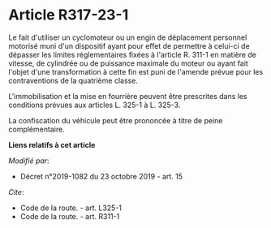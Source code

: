 # Article R317-23-1

Le fait d'utiliser un cyclomoteur ou un engin de déplacement personnel motorisé muni d'un dispositif ayant pour effet de
permettre à celui-ci de dépasser les limites réglementaires fixées à l'article R. 311-1 en matière de vitesse, de cylindrée
ou de puissance maximale du moteur ou ayant fait l'objet d'une transformation à cette fin est puni de l'amende prévue pour
les contraventions de la quatrième classe.

L'immobilisation et la mise en fourrière peuvent être prescrites dans les conditions prévues aux articles L. 325-1 à L.
325-3.

La confiscation du véhicule peut être prononcée à titre de peine complémentaire.

**Liens relatifs à cet article**

_Modifié par_:

  - Décret n°2019-1082 du 23 octobre 2019 - art. 15

_Cite_:

  - Code de la route. - art. L325-1
  - Code de la route. - art. R311-1
